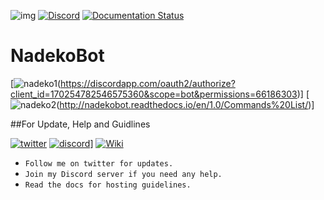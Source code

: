 ![img](https://ci.appveyor.com/api/projects/status/gmu6b3ltc80hr3k9?svg=true)
[![Discord](https://discordapp.com/api/guilds/117523346618318850/widget.png)](https://discord.gg/0ehQwTK2RBjAxzEY)
[![Documentation Status](https://readthedocs.org/projects/nadekobot/badge/?version=latest)](http://nadekobot.readthedocs.io/en/1.0/?badge=latest)
# NadekoBot

[![nadeko1](https://cdn.discordapp.com/attachments/155726317222887425/252058422726361088/IMG_1483.PNG)(https://discordapp.com/oauth2/authorize?client_id=170254782546575360&scope=bot&permissions=66186303)]
[![nadeko2](https://cdn.discordapp.com/attachments/155726317222887425/252058433052868609/IMG_1484.PNG)(http://nadekobot.readthedocs.io/en/1.0/Commands%20List/)]

##For Update, Help and Guidlines

[![twitter](https://cdn.discordapp.com/attachments/155726317222887425/252037169894391810/IMG_1470.PNG)](https://twitter.com/TheNadekoBot) [![discord](https://cdn.discordapp.com/attachments/155726317222887425/252029948741550081/IMG_1461.PNG)](https://discord.gg/0ehQwTK2RBjAxzEY)] [![Wiki](https://cdn.discordapp.com/attachments/155726317222887425/252046873408307200/IMG_1476.PNG)](http://nadekobot.readthedocs.io/en/1.0/)

- `Follow me on twitter for updates.`
- `Join my Discord server if you need any help.`
- `Read the docs for hosting guidelines.` 
